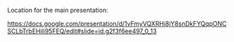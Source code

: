Location for the main presentation:

https://docs.google.com/presentation/d/1vFmyVQXRHi8jY8snDkFYQqpONCSCLbTrbEHili95FEQ/edit#slide=id.g2f3f6ee497_0_13
